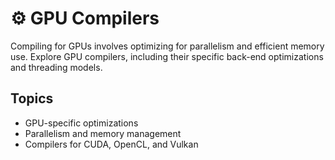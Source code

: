 # ⚙️ GPU Compilers

Compiling for GPUs involves optimizing for parallelism and efficient memory use. Explore GPU compilers, including their specific back-end optimizations and threading models.

## Topics

- GPU-specific optimizations
- Parallelism and memory management
- Compilers for CUDA, OpenCL, and Vulkan
